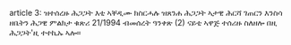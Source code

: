 article 3: ዝተሰረዙ ሕጋጋት
እቲ ኣቐዲሙ ክስርሓሉ ዝጸንሐ ሕጋጋት ኣታዊ ሕርሻ ገጠርን እንስሳ ዘቤትን ሕጋዊ ምልክታ ቁጽሪ 21&#x2F;1994 ብመሰረት ዓንቀጽ (2) ናይቲ ኣዋጅ ተሰሪዙ ስለዘሎ በዚ ሕጋጋት&#39;ዚ ተተኪኡ ኣሎ።
<ul>
</ul>